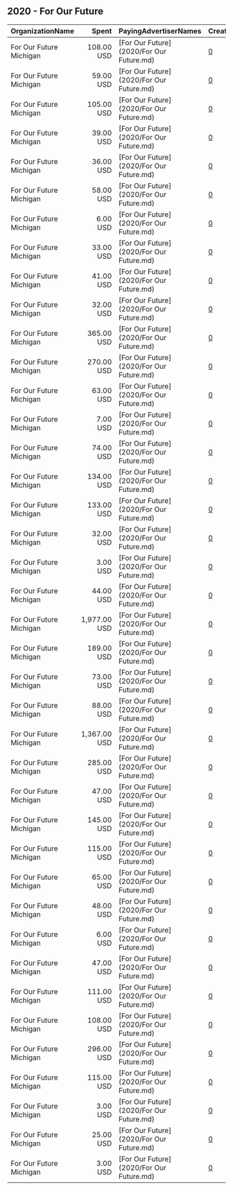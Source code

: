 ## 2020 - For Our Future 
|OrganizationName|Spent|PayingAdvertiserNames|CreativeUrls|Impressions|Genders|AgeBrackets|CountryCodes|BillingAddresses|CandidateBallotInformation|
|:---|---:|:---|:---|---:|:---|:---|:---|:---|:---|
|For Our Future Michigan|108.00 USD|[For Our Future](2020/For Our Future.md)|[0](https://www.snap.com/political-ads/asset/80a5725654881ddea8e2befde40f78b2200c608b2b98e7ba25dd156063497d8d?mediaType=mp4)|54,590||18+|united states|"435 R St NW,Apt 102 ,20001,US"||
|For Our Future Michigan|59.00 USD|[For Our Future](2020/For Our Future.md)|[0](https://www.snap.com/political-ads/asset/d80fca1f4c629926332bc45f081c99f796602255405c8ef7a947483a2d8e132e?mediaType=mp4)|11,971||18+|united states|"435 R St NW,Apt 102 ,20001,US"||
|For Our Future Michigan|105.00 USD|[For Our Future](2020/For Our Future.md)|[0](https://www.snap.com/political-ads/asset/37d65884b958eb929e0f50906ee19006515f07c3f76c25ea08dfb4c3704e3ee0?mediaType=mp4)|49,810||18+|united states|"435 R St NW,Apt 102 ,20001,US"||
|For Our Future Michigan|39.00 USD|[For Our Future](2020/For Our Future.md)|[0](https://www.snap.com/political-ads/asset/41fb0327064cd47bd123dc573f4fcbbfeddbaf345fbcaed6e7ebec0892c1fbc7?mediaType=png)|9,664||18+|united states|"435 R St NW,Apt 102 ,20001,US"||
|For Our Future Michigan|36.00 USD|[For Our Future](2020/For Our Future.md)|[0](https://www.snap.com/political-ads/asset/d80fca1f4c629926332bc45f081c99f796602255405c8ef7a947483a2d8e132e?mediaType=mp4)|8,760||18+|united states|"435 R St NW,Apt 102 ,20001,US"||
|For Our Future Michigan|58.00 USD|[For Our Future](2020/For Our Future.md)|[0](https://www.snap.com/political-ads/asset/41fb0327064cd47bd123dc573f4fcbbfeddbaf345fbcaed6e7ebec0892c1fbc7?mediaType=png)|11,685||18+|united states|"435 R St NW,Apt 102 ,20001,US"||
|For Our Future Michigan|6.00 USD|[For Our Future](2020/For Our Future.md)|[0](https://www.snap.com/political-ads/asset/f7f5b638c33225e1305799123e97ccf28b3dd13d01de23dd48c3effeb60cf3e6?mediaType=mp4)|1,731|||united states|"435 R St NW,Apt 102 ,20001,US"|GOTV|
|For Our Future Michigan|33.00 USD|[For Our Future](2020/For Our Future.md)|[0](https://www.snap.com/political-ads/asset/c9233ce5202cf30da9238018a458db95f92d1e481fb2b2a14648b3a928ebaae8?mediaType=mp4)|8,195||18+|united states|"435 R St NW,Apt 102 ,20001,US"||
|For Our Future Michigan|41.00 USD|[For Our Future](2020/For Our Future.md)|[0](https://www.snap.com/political-ads/asset/0accc0964647c3b3a84fb19a24e2f0249636776dac60e25f06def5c0a06b2f02?mediaType=mp4)|10,539|||united states|"435 R St NW,Apt 102 ,20001,US"|GOTV|
|For Our Future Michigan|32.00 USD|[For Our Future](2020/For Our Future.md)|[0](https://www.snap.com/political-ads/asset/6bb53b615bf8b9f6bef77e18c918588e981a9f54e4a5a60cf501b711e3f97fa2?mediaType=mp4)|8,248|||united states|"435 R St NW,Apt 102 ,20001,US"|GOTV|
|For Our Future Michigan|365.00 USD|[For Our Future](2020/For Our Future.md)|[0](https://www.snap.com/political-ads/asset/ee4e7efc25cf6ccaf7f099ab01afbec254efe1dec03f60b8dd2fc60bd971eb97?mediaType=mp4)|29,390|||united states|"435 R St NW,Apt 102 ,20001,US"|Election Day|
|For Our Future Michigan|270.00 USD|[For Our Future](2020/For Our Future.md)|[0](https://www.snap.com/political-ads/asset/3468412e0c62227a51d32e0e598e16d32046107533325e8c1a03f4279250131f?mediaType=mp4)|21,584|||united states|"435 R St NW,Apt 102 ,20001,US"|Election Day|
|For Our Future Michigan|63.00 USD|[For Our Future](2020/For Our Future.md)|[0](https://www.snap.com/political-ads/asset/de7e67cde6a13162b4236a67974991919a6c69253c30d0ac47d7e5a81f5e6a2d?mediaType=mp4)|16,042|||united states|"435 R St NW,Apt 102 ,20001,US"|GOTV|
|For Our Future Michigan|7.00 USD|[For Our Future](2020/For Our Future.md)|[0](https://www.snap.com/political-ads/asset/4b98493f27c656bba70ba6185e57d91b3cb8d9e366b25f65a699d4eaaccc92a6?mediaType=mp4)|1,930|||united states|"435 R St NW,Apt 102 ,20001,US"|GOTV|
|For Our Future Michigan|74.00 USD|[For Our Future](2020/For Our Future.md)|[0](https://www.snap.com/political-ads/asset/0f46945a7f39ac604726b50f3f6ba39e35a740b2dbd9f462612a65a2db7fe9c6?mediaType=mp4)|18,891|||united states|"435 R St NW,Apt 102 ,20001,US"|GOTV|
|For Our Future Michigan|134.00 USD|[For Our Future](2020/For Our Future.md)|[0](https://www.snap.com/political-ads/asset/7daa5c475d8b4170bb059bce40d7fbd87d991bf52a7995c737efc9c5d320d417?mediaType=mp4)|34,158|||united states|"435 R St NW,Apt 102 ,20001,US"|GOTV|
|For Our Future Michigan|133.00 USD|[For Our Future](2020/For Our Future.md)|[0](https://www.snap.com/political-ads/asset/1b0cc6324071f793c7c38593e0e3c1f281d3b5256b5dd9684e74049012b829f9?mediaType=mp4)|18,058|||united states|"435 R St NW,Apt 102 ,20001,US"|GOTV|
|For Our Future Michigan|32.00 USD|[For Our Future](2020/For Our Future.md)|[0](https://www.snap.com/political-ads/asset/000487e935a79caf86b8e7c5821c3cd3bd79c05ba19c6741a4b0de28a829d89e?mediaType=mp4)|8,341|||united states|"435 R St NW,Apt 102 ,20001,US"|GOTV|
|For Our Future Michigan|3.00 USD|[For Our Future](2020/For Our Future.md)|[0](https://www.snap.com/political-ads/asset/1189ac07996349502ef6eacf1686a494984afcba6f445395b9f9b271396c51fc?mediaType=mp4)|843||18+|united states|"435 R St NW,Apt 102 ,20001,US"|GOTV|
|For Our Future Michigan|44.00 USD|[For Our Future](2020/For Our Future.md)|[0](https://www.snap.com/political-ads/asset/c919174c14b94bfa9a3f1afc8ff18c4ae7812572179b1d5ae91f515039abeda5?mediaType=mp4)|11,330|||united states|"435 R St NW,Apt 102 ,20001,US"|GOTV|
|For Our Future Michigan|1,977.00 USD|[For Our Future](2020/For Our Future.md)|[0](https://www.snap.com/political-ads/asset/591f0c3a9210952b4b04ef41af895935b51b1b826e5a69ae0587ec153c7ebd86?mediaType=mp4)|265,522|||united states|"435 R St NW,Apt 102 ,20001,US"|GOTV|
|For Our Future Michigan|189.00 USD|[For Our Future](2020/For Our Future.md)|[0](https://www.snap.com/political-ads/asset/4202bf0d64b1851febb62bd968267572fc932313f619b65c8c34f9fba60c7fde?mediaType=mp4)|26,513|||united states|"435 R St NW,Apt 102 ,20001,US"|GOTV|
|For Our Future Michigan|73.00 USD|[For Our Future](2020/For Our Future.md)|[0](https://www.snap.com/political-ads/asset/8e24f7a1a63b7f2f6e0b9ea5970109cdd72bd247692ff345db95d4a6b05b7fc6?mediaType=mp4)|18,510|||united states|"435 R St NW,Apt 102 ,20001,US"|GOTV|
|For Our Future Michigan|88.00 USD|[For Our Future](2020/For Our Future.md)|[0](https://www.snap.com/political-ads/asset/40e27db46e73f5603ca7c061cd627f69a1967d47474a5d11a26535cd8c5310ec?mediaType=mp4)|42,155||18+|united states|"435 R St NW,Apt 102 ,20001,US"||
|For Our Future Michigan|1,367.00 USD|[For Our Future](2020/For Our Future.md)|[0](https://www.snap.com/political-ads/asset/1d735664c730ab57c82179d4233e05ea7c0cd8b5b8f1f78e3cee547c00783d07?mediaType=mp4)|169,082|||united states|"435 R St NW,Apt 102 ,20001,US"|GOTV|
|For Our Future Michigan|285.00 USD|[For Our Future](2020/For Our Future.md)|[0](https://www.snap.com/political-ads/asset/68d4c0866c63da94856000d57c488c197c95c8dac44328c0ed81b8c2e9843059?mediaType=MP4)|66,737|||united states|"435 R St NW,Apt 102 ,20001,US"|GOTV|
|For Our Future Michigan|47.00 USD|[For Our Future](2020/For Our Future.md)|[0](https://www.snap.com/political-ads/asset/c9be3a56ade7af046a16b6ea5803994ced48517ff8d2e86802ad5ea69cd472a2?mediaType=mp4)|12,151|||united states|"435 R St NW,Apt 102 ,20001,US"|GOTV|
|For Our Future Michigan|145.00 USD|[For Our Future](2020/For Our Future.md)|[0](https://www.snap.com/political-ads/asset/9d5181df29a85abcc8ae8dad5eab66ca1647f6e174e9c67712678ab843313fd0?mediaType=mp4)|20,864|||united states|"435 R St NW,Apt 102 ,20001,US"|GOTV|
|For Our Future Michigan|115.00 USD|[For Our Future](2020/For Our Future.md)|[0](https://www.snap.com/political-ads/asset/be7fa174ad1386554c76e9413c239117721561860588c1bec8cd042598be5ed6?mediaType=mp4)|54,906||18+|united states|"435 R St NW,Apt 102 ,20001,US"||
|For Our Future Michigan|65.00 USD|[For Our Future](2020/For Our Future.md)|[0](https://www.snap.com/political-ads/asset/0477c651888c05ec0462bfc05653960673f9fc9e5d01fcc530021d4e2b6a5aeb?mediaType=mp4)|16,651|||united states|"435 R St NW,Apt 102 ,20001,US"|GOTV|
|For Our Future Michigan|48.00 USD|[For Our Future](2020/For Our Future.md)|[0](https://www.snap.com/political-ads/asset/a43a3858cb5f68da59afdabb81985eeeefd2154edcefb722589d37542ea3c5ca?mediaType=mp4)|12,181|||united states|"435 R St NW,Apt 102 ,20001,US"|GOTV|
|For Our Future Michigan|6.00 USD|[For Our Future](2020/For Our Future.md)|[0](https://www.snap.com/political-ads/asset/85dcc02bf1194cd3c5de06d69684a209928c186b12a56cb577f102746155838c?mediaType=mp4)|1,743|||united states|"435 R St NW,Apt 102 ,20001,US"|GOTV|
|For Our Future Michigan|47.00 USD|[For Our Future](2020/For Our Future.md)|[0](https://www.snap.com/political-ads/asset/128d8132db88ea566e187e050535bc4c8567dfbea2d9742689b0499b2a54bb8f?mediaType=mp4)|12,054|||united states|"435 R St NW,Apt 102 ,20001,US"|GOTV|
|For Our Future Michigan|111.00 USD|[For Our Future](2020/For Our Future.md)|[0](https://www.snap.com/political-ads/asset/80a5725654881ddea8e2befde40f78b2200c608b2b98e7ba25dd156063497d8d?mediaType=mp4)|53,101||18+|united states|"435 R St NW,Apt 102 ,20001,US"||
|For Our Future Michigan|108.00 USD|[For Our Future](2020/For Our Future.md)|[0](https://www.snap.com/political-ads/asset/be7fa174ad1386554c76e9413c239117721561860588c1bec8cd042598be5ed6?mediaType=mp4)|54,610||18+|united states|"435 R St NW,Apt 102 ,20001,US"||
|For Our Future Michigan|296.00 USD|[For Our Future](2020/For Our Future.md)|[0](https://www.snap.com/political-ads/asset/e5b1273a0bdf1ef1c19084707ddd261b90e95f91ef9e7cd53e6547b970e0e939?mediaType=mp4)|22,971|||united states|"435 R St NW,Apt 102 ,20001,US"|Election Day|
|For Our Future Michigan|115.00 USD|[For Our Future](2020/For Our Future.md)|[0](https://www.snap.com/political-ads/asset/40e27db46e73f5603ca7c061cd627f69a1967d47474a5d11a26535cd8c5310ec?mediaType=mp4)|57,523||18+|united states|"435 R St NW,Apt 102 ,20001,US"||
|For Our Future Michigan|3.00 USD|[For Our Future](2020/For Our Future.md)|[0](https://www.snap.com/political-ads/asset/bc18060d2b9d7fedf24f0d67d9593235ea4d4d3188e284d6e4c619bde0e27dea?mediaType=mp4)|786||18+|united states|"435 R St NW,Apt 102 ,20001,US"|GOTV|
|For Our Future Michigan|25.00 USD|[For Our Future](2020/For Our Future.md)|[0](https://www.snap.com/political-ads/asset/cf91ce74008524faf00668f45cfef77bdbbb869a44900feb5cee7c161546fffa?mediaType=mp4)|6,458|||united states|"435 R St NW,Apt 102 ,20001,US"|GOTV|
|For Our Future Michigan|3.00 USD|[For Our Future](2020/For Our Future.md)|[0](https://www.snap.com/political-ads/asset/48774f5f687e5be1f823e236609451c1dd0b4c90466c357706110f02608b6e38?mediaType=mp4)|808||18+|united states|"435 R St NW,Apt 102 ,20001,US"|GOTV|
